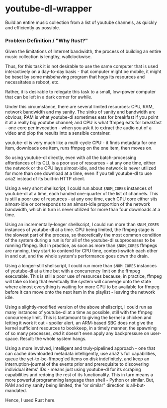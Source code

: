 # youtube-dl-wrapper
Build an entire music collection from a list of youtube channels, as quickly and efficiently as possible.

### Problem Definition / "Why Rust?"

Given the limitations of Internet bandwidth, the process of building an entire music collection is lengthy, wallclockwise.

Thus, for this task it is not desirable to use the same computer that is used interactively on a day-to-day basis - that computer might be mobile, it might be beset by some misbehaving program that hogs its resources and necessitates a reboot, etc.

Rather, it is desirable to relegate this task to a small, low-power computer that can be left in a dark corner for awhile.

Under this circumstance, there are several limited resources: CPU, RAM, network bandwidth and my sanity. The sinks of sanity and bandwidth are obvious; RAM is what youtube-dl sometimes eats for breakfast if you point it at a really big youtube channel; and CPU is what ffmpeg eats for breakfast - one core per invocation - when you ask it to extract the audio out of a video and plop the results into a sensible container.

youtube-dl is very much like a multi-cycle CPU - it finds metadata for one item, downloads one item, runs ffmpeg on the one item, then moves on.

So using youtube-dl directly, even with all the batch-processing affordances of its CLI, is a poor use of resources - at any one time, either the network or the CPU lays almost-idle, and the network is never utilized for more than one download at a time, even if you tell youtube-dl to use aria2 instead of its built-in HTTP client.

Using a very short shellscript, I could run about `$NUM_CORES` instances of youtube-dl at a time, each handed one-quarter of the list of channels. This is still a poor use of resources - at any one time, each CPU core either sits almost-idle or corresponds to an almost-idle proportion of the network bandwidth, which in turn is never utilized for more than four downloads at a time.

Using an incrementally-longer shellscript, I could run more than `$NUM_CORES` instances of youtube-dl at a time. CPU being limited, the ffmpeg stage is the slowest part of the process, so theoretically the most common condition of the system during a run is for all of the youtube-dl subprocesses to be running ffmpeg. But in practice, as soon as more than `$NUM_CORES` ffmpegs are running, they start to contend for CPU time, context-switch each other in and out, and the whole system's performance goes down the drain.

Using a longer-still shellscript, I could run more than `$NUM_CORES` instances of youtube-dl at a time but with a concurrency limit on the ffmpeg executable. This is still a poor use of resources because, in practice, ffmpeg will take so long that eventually the system will converge onto the state where almost everything is waiting for more CPU to be available for ffmpeg before it can move onto the next item in the playlist - leaving the network idle.

Using a slightly-modified version of the above shellscript, I could run as many instances of youtube-dl at a time as possible, still with the ffmpeg concurrency limit. This is tantamount to giving the kernel a chicken and letting it work it out - spoiler alert, an ARM-based SBC does not give the kernel sufficient resources to bookkeep, in a timely manner, the spawning of so many processes, _and_ it doesn't even apply any backpressure on user-space. Result: the whole system hangs.

Using a more involved, intelligent and truly-pipelined approach - one that can cache downloaded metadata intelligently, use aria2's full capabilities, queue the yet-to-be-ffmpeg'ed items on disk indefinitely, and keep an interruption-journal of the events prior and prerequisite to discovering individual items' IDs - means just using youtube-dl for its scraping capabilities and redoing the rest of its functionality. This in turn means a more powerful programming language than shell - Python or similar. But, RAM and my sanity being limited, the "or similar" direction is all-but-mandated.

Hence, I used Rust here.
